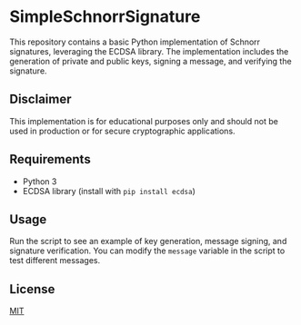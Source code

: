 # SimpleSchnorrSignature

This repository contains a basic Python implementation of Schnorr signatures, leveraging the ECDSA library. The implementation includes the generation of private and public keys, signing a message, and verifying the signature.

## Disclaimer
This implementation is for educational purposes only and should not be used in production or for secure cryptographic applications.

## Requirements
- Python 3
- ECDSA library (install with `pip install ecdsa`)

## Usage
Run the script to see an example of key generation, message signing, and signature verification. You can modify the `message` variable in the script to test different messages.

## License
[MIT](https://choosealicense.com/licenses/mit/)

